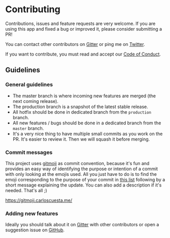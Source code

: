 # Contributing

Contributions, issues and feature requests are very welcome. If you are using this app and fixed a bug or improved it, please consider submitting a PR!

You can contact other contributors on [Gitter](https://matrix.to/#/#conference-hall_Lobby:gitter.im) or ping me on [Twitter](https://twitter.com/bpetetot).

If you want to contribute, you must read and accept our [Code of Conduct](/docs/CODE_OF_CONDUCT.md).

## Guidelines

### General guidelines

- The master branch is where incoming new features are merged (the next coming release).
- The production branch is a snapshot of the latest stable release.
- All hotfix should be done in dedicated branch from the `production` branch.
- All new features / bugs should be done in a dedicated branch from the `master` branch.
- It's a very nice thing to have multiple small commits as you work on the PR. It's easier to review it. Then we will squash it before merging.

### Commit messages

This project uses [gitmoji](https://gitmoji.carloscuesta.me/) as commit convention, because it's fun and provides an easy way of identifying the purpose or intention of a commit with only looking at the emojis used. All you just have to do is to find the emoji corresponding to the purpose of your commit in [this list](https://gitmoji.carloscuesta.me/) following by a short message explaining the update. You can also add a description if it's needed. That's all ;)

https://gitmoji.carloscuesta.me/

### Adding new features

Ideally you should talk about it on [Gitter](https://matrix.to/#/#conference-hall_Lobby:gitter.im) with other contributors or open a suggestion issue on [GitHub](https://github.com/bpetetot/conference-hall).
